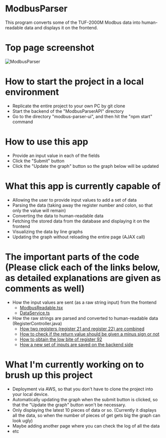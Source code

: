 # ModbusParser
This program converts some of the TUF-2000M Modbus data into human-readable data and displays it on the frontend.

# Top page screenshot
![ModbusParser](https://user-images.githubusercontent.com/37083992/105675170-58825d80-5ef1-11eb-9c87-462b83140d0c.png)

# How to start the project in a local environment
* Replicate the entire project to your own PC by git clone
* Start the backend of the "ModbusParserAPI" directory 
* Go to the directory "modbus-parser-ui", and then hit the "npm start" command

# How to use this app
* Provide an input value in each of the fields
* Click the "Submit" button
* Click the "Update the graph" button so the graph below will be updated 

# What this app is currently capable of
* Allowing the user to provide input values to add a set of data 
* Parsing the data (taking away the register number and colon, so that only the value will remain) 
* Converting the data to human-readable data
* Fetching the stored data from the database and displaying it on the frontend
* Visualizing the data by line graphs 
* Updating the graph without reloading the entire page (AJAX call) 

# The important parts of the code (Please click each of the links below, as detailed explanations are given as comments as well) 
* How the input values are sent (as a raw string input) from the frontend
  * [ModbusReadable.tsx](https://github.com/Shinichi1125/ModbusParser/blob/master/modbus-parser-ui/src/components/ModbusReadable.tsx#L86-L99)
  * [DataService.ts](https://github.com/Shinichi1125/ModbusParser/blob/master/modbus-parser-ui/src/api/DataService.ts#L28-L46) 
* How the raw strings are parsed and converted to human-readable data (RegisterController.java)
  * [How two registers (register 21 and register 22) are combined](https://github.com/Shinichi1125/ModbusParser/blob/master/ModbusParserAPI/src/main/java/com/modbusparser/controllers/RegisterController.java#L35-L47)
  * [How to check if the return value should be given a minus sign or not](https://github.com/Shinichi1125/ModbusParser/blob/master/ModbusParserAPI/src/main/java/com/modbusparser/controllers/RegisterController.java#L49-L76)
  * [How to obtain the low bite of register 92](https://github.com/Shinichi1125/ModbusParser/blob/master/ModbusParserAPI/src/main/java/com/modbusparser/controllers/RegisterController.java#L78-L91)
  * [How a new set of inputs are saved on the backend side](https://github.com/Shinichi1125/ModbusParser/blob/master/ModbusParserAPI/src/main/java/com/modbusparser/controllers/RegisterController.java#L143-L169)

# What I'm currently working on to brush up this project 
* Deployment via AWS, so that you don't have to clone the project into your local device.
* Automatically updating the graph when the submit button is clicked, so that the "Update the graph" button won't be necessary. 
* Only displaying the latest 10 pieces of data or so. (Currently it displays all the data, so when the number of pieces of get gets big the graph can look ugly)
* Maybe adding another page where you can check the log of all the data
* etc 
